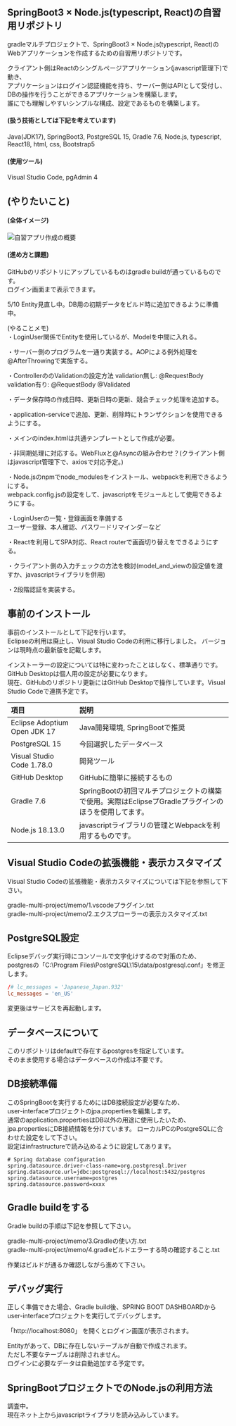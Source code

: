 ## SpringBoot3 × Node.js(typescript, React)の自習用リポジトリ
gradleマルチプロジェクトで、SpringBoot3 × Node.js(typescript, React)の  
Webアプリケーションを作成するための自習用リポジトリです。  

クライアント側はReactのシングルページアプリケーション(javascript管理下)で動き、  
アプリケーションはログイン認証機能を持ち、サーバー側はAPIとして受付し、  
DBの操作を行うことができるアプリケーションを構築します。  
誰にでも理解しやすいシンプルな構成、設定であるものを構築します。   

#### (扱う技術としては下記を考えています)
Java(JDK17), SpringBoot3, PostgreSQL 15, Gradle 7.6, Node.js, typescript, React18, html, css, Bootstrap5  

#### (使用ツール)
Visual Studio Code, pgAdmin 4  

## (やりたいこと)

#### (全体イメージ)  
![自習アプリ作成の概要](https://user-images.githubusercontent.com/32920703/218778468-d0df6e7e-dd67-4ebc-9114-6b9c745dd639.png)


#### (進め方と課題)  
GitHubのリポジトリにアップしているものはgradle buildが通っているものです。  
ログイン画面まで表示できます。  

5/10 Entity見直し中。DB用の初期データをビルド時に追加できるように準備中。

(やることメモ)  
・LoginUser関係でEntityを使用しているが、Modelを中間に入れる。

・サーバー側のプログラムを一通り実装する。AOPによる例外処理を@AfterThrowingで実施する。 

・ControllerののValidationの設定方法
validation無し: @RequestBody  
validation有り: @RequestBody @Validated  

・データ保存時の作成日時、更新日時の更新、競合チェック処理を追加する。  

・application-serviceで追加、更新、削除時にトランザクションを使用できるようにする。  

・メインのindex.htmlは共通テンプレートとして作成が必要。  

・非同期処理に対応する。WebFluxと@Asyncの組み合わせ？(クライアント側はjavascript管理下で、axiosで対応予定。)

・Node.jsのnpmでnode_modulesをインストール、webpackを利用できるようにする。  
webpack.config.jsの設定をして、javascriptをモジュールとして使用できるようにする。    

・LoginUserの一覧・登録画面を準備する  
ユーザー登録、本人確認、パスワードリマインダーなど  

・Reactを利用してSPA対応、React routerで画面切り替えをできるようにする。  

・クライアント側の入力チェックの方法を検討(model_and_viewの設定値を渡すか、javascriptライブラリを併用)

・2段階認証を実装する。  


## 事前のインストール
事前のインストールとして下記を行います。  
Eclipseの利用は廃止し、Visual Studio Codeの利用に移行しました。
バージョンは現時点の最新版を記載します。  

インストーラーの設定については特に変わったことはしなく、標準通りです。  
GitHub Desktopは個人用の設定が必要になります。  
現在、GitHubのリポジトリ更新にはGitHub Desktopで操作しています。Visual Studio Codeで連携予定です。  

| 項目 | 説明 |
| :--- | :--- |
| Eclipse Adoptium Open JDK 17 | Java開発環境, SpringBootで推奨 |
| PostgreSQL 15 | 今回選択したデータベース |
| Visual Studio Code 1.78.0 | 開発ツール |
| GitHub Desktop | GitHubに簡単に接続するもの |
| Gradle 7.6 | SpringBootの初回マルチプロジェクトの構築で使用。実際はEclipseプGradleプラグインのほうを使用してます。 |
| Node.js 18.13.0 | javascriptライブラリの管理とWebpackを利用するものです。 |

## Visual Studio Codeの拡張機能・表示カスタマイズ
Visual Studio Codeの拡張機能・表示カスタマイズについては下記を参照して下さい。  

gradle-multi-project/memo/1.vscodeプラグイン.txt  
gradle-multi-project/memo/2.エクスプローラーの表示カスタマイズ.txt  

## PostgreSQL設定  
Eclipseデバッグ実行時にコンソールで文字化けするので対策のため、  
postgresの「C:\Program Files\PostgreSQL\15\data/postgresql.conf」を修正します。  

```postgresql.conf
/# lc_messages = 'Japanese_Japan.932'
lc_messages = 'en_US'
```

変更後はサービスを再起動します。  

## データベースについて
このリポジトリはdefaultで存在するpostgresを指定しています。  
そのまま使用する場合はデータベースの作成は不要です。  

## DB接続準備
このSpringBootを実行するためにはDB接続設定が必要なため、   
user-interfaceプロジェクトのjpa.propertiesを編集します。  
通常のapplication.propertiesはDB以外の用途に使用したいため、jpa.propertiesにDB接続情報を分けています。
ローカルPCのPostgreSQLに合わせた設定をして下さい。  
設定はinfrastructureで読み込めるように設定してあります。

```jpa.properties
# Spring database configuration
spring.datasource.driver-class-name=org.postgresql.Driver
spring.datasource.url=jdbc:postgresql://localhost:5432/postgres
spring.datasource.username=postgres
spring.datasource.password=xxxx
```

## Gradle buildをする
Gradle buildの手順は下記を参照して下さい。 

gradle-multi-project/memo/3.Gradleの使い方.txt  
gradle-multi-project/memo/4.gradleビルドエラーする時の確認すること.txt  

作業はビルドが通るか確認しながら進めて下さい。 

## デバッグ実行
正しく準備できた場合、Gradle build後、SPRING BOOT DASHBOARDからuser-interfaceプロジェクトを実行してデバッグします。  

「http://localhost:8080」 を開くとログイン画面が表示されます。  
  
Entityがあって、DBに存在しないテーブルが自動で作成されます。  
ただし不要なテーブルは削除されません。  
ログインに必要なデータは自動追加する予定です。

## SpringBootプロジェクトでのNode.jsの利用方法
調査中。  
現在ネット上からjavascriptライブラリを読み込みしています。
 
